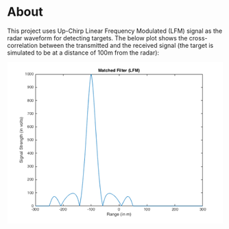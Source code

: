 # About
This project uses Up-Chirp Linear Frequency Modulated (LFM) signal as the radar waveform for detecting targets. The below plot shows the cross-correlation between the transmitted and the received signal (the target is simulated to be at a distance of 100m from the radar):

![alt text](https://github.com/adityajain07/Radar-Systems/blob/master/LFM/LFM_Range.png)

